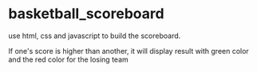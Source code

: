 ﻿# basketball_scoreboard
use html, css and javascript to build the scoreboard.

If one's score is higher than another, it will display result with green color and the red color for the losing team
